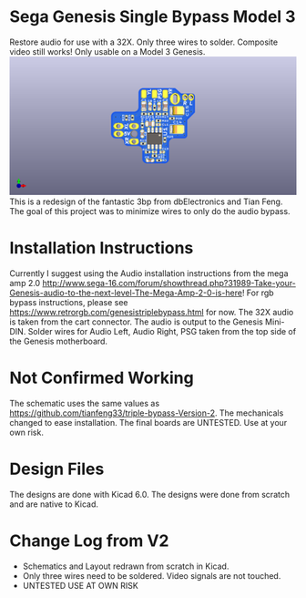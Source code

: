 # Sega Genesis Single Bypass Model 3
Restore audio for use with a 32X. Only three wires to solder. Composite video still works! Only usable on a Model 3 Genesis.
![top_screenshot](1bp-m3-top.png)
This is a redesign of the fantastic 3bp from dbElectronics and Tian Feng. The goal of this project was to minimize wires to only do the audio bypass. 

# Installation Instructions
Currently I suggest using the Audio installation instructions from the mega amp 2.0
http://www.sega-16.com/forum/showthread.php?31989-Take-your-Genesis-audio-to-the-next-level-The-Mega-Amp-2-0-is-here!
For rgb bypass instructions, please see https://www.retrorgb.com/genesistriplebypass.html for now.
The 32X audio is taken from the cart connector. The audio is output to the Genesis Mini-DIN.
Solder wires for Audio Left, Audio Right, PSG taken from the top side of the Genesis motherboard.

# Not Confirmed Working
The schematic uses the same values as https://github.com/tianfeng33/triple-bypass-Version-2. 
The mechanicals changed to ease installation. The final boards are UNTESTED. Use at your own risk.
# Design Files
The designs are done with Kicad 6.0. The designs were done from scratch and are native to Kicad. 
# Change Log from V2
  - Schematics and Layout redrawn from scratch in Kicad. 
  - Only three wires need to be soldered. Video signals are not touched.
  - UNTESTED USE AT OWN RISK

